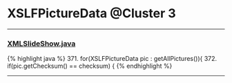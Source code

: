 # XSLFPictureData @Cluster 3

***

### [XMLSlideShow.java](https://searchcode.com/codesearch/view/97406883/)
{% highlight java %}
371. for(XSLFPictureData pic : getAllPictures()){
372.     if(pic.getChecksum() == checksum) {
{% endhighlight %}

***

